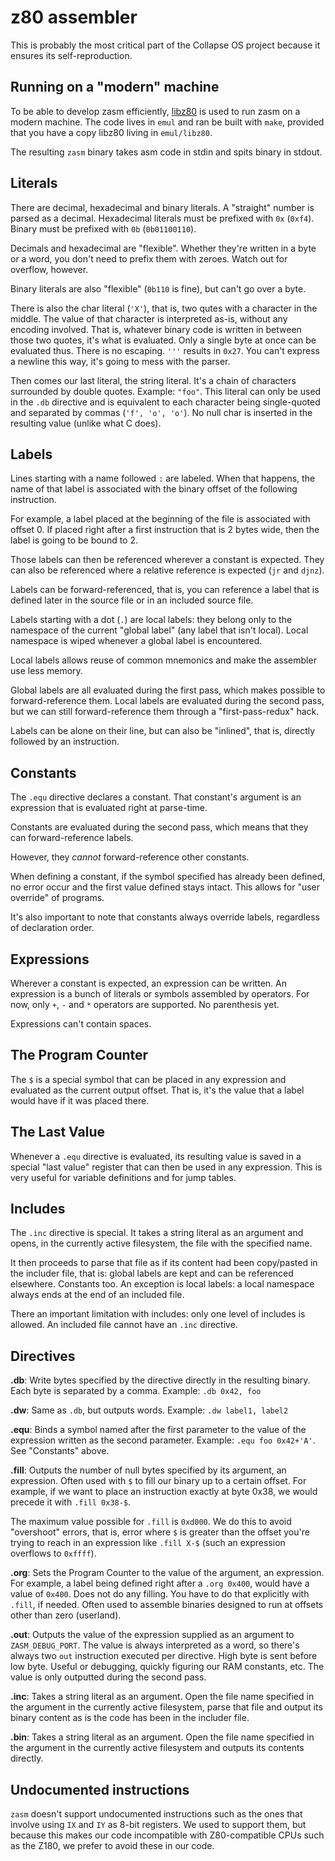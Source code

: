 # z80 assembler

This is probably the most critical part of the Collapse OS project because it
ensures its self-reproduction.

## Running on a "modern" machine

To be able to develop zasm efficiently, [libz80][libz80] is used to run zasm
on a modern machine. The code lives in `emul` and ran be built with `make`,
provided that you have a copy libz80 living in `emul/libz80`.

The resulting `zasm` binary takes asm code in stdin and spits binary in stdout.

## Literals

There are decimal, hexadecimal and binary literals. A "straight" number is
parsed as a decimal. Hexadecimal literals must be prefixed with `0x` (`0xf4`).
Binary must be prefixed with `0b` (`0b01100110`).

Decimals and hexadecimal are "flexible". Whether they're written in a byte or
a word, you don't need to prefix them with zeroes. Watch out for overflow,
however.

Binary literals are also "flexible" (`0b110` is fine), but can't go over a byte.

There is also the char literal (`'X'`), that is, two qutes with a character in
the middle. The value of that character is interpreted as-is, without any
encoding involved. That is, whatever binary code is written in between those
two quotes, it's what is evaluated. Only a single byte at once can be evaluated
thus. There is no escaping. `'''` results in `0x27`. You can't express a newline
this way, it's going to mess with the parser.

Then comes our last literal, the string literal. It's a chain of characters
surrounded by double quotes. Example: `"foo"`. This literal can only be used
in the `.db` directive and is equivalent to each character being single-quoted
and separated by commas (`'f', 'o', 'o'`). No null char is inserted in the
resulting value (unlike what C does).

## Labels

Lines starting with a name followed `:` are labeled. When that happens, the
name of that label is associated with the binary offset of the following
instruction.

For example, a label placed at the beginning of the file is associated with
offset 0. If placed right after a first instruction that is 2 bytes wide, then
the label is going to be bound to 2.

Those labels can then be referenced wherever a constant is expected. They can
also be referenced where a relative reference is expected (`jr` and `djnz`).

Labels can be forward-referenced, that is, you can reference a label that is
defined later in the source file or in an included source file.

Labels starting with a dot (`.`) are local labels: they belong only to the
namespace of the current "global label" (any label that isn't local). Local
namespace is wiped whenever a global label is encountered.

Local labels allows reuse of common mnemonics and make the assembler use less
memory.

Global labels are all evaluated during the first pass, which makes possible to
forward-reference them. Local labels are evaluated during the second pass, but
we can still forward-reference them through a "first-pass-redux" hack.

Labels can be alone on their line, but can also be "inlined", that is, directly
followed by an instruction.

## Constants

The `.equ` directive declares a constant. That constant's argument is an
expression that is evaluated right at parse-time.

Constants are evaluated during the second pass, which means that they can
forward-reference labels.

However, they *cannot* forward-reference other constants.

When defining a constant, if the symbol specified has already been defined, no
error occur and the first value defined stays intact. This allows for "user
override" of programs.

It's also important to note that constants always override labels, regardless
of declaration order.

## Expressions

Wherever a constant is expected, an expression can be written. An expression
is a bunch of literals or symbols assembled by operators. For now, only `+`, `-`
and `*` operators are supported. No parenthesis yet.

Expressions can't contain spaces.

## The Program Counter

The `$` is a special symbol that can be placed in any expression and evaluated
as the current output offset. That is, it's the value that a label would have if
it was placed there.

## The Last Value

Whenever a `.equ` directive is evaluated, its resulting value is saved in a
special "last value" register that can then be used in any expression. This
is very useful for variable definitions and for jump tables.

## Includes

The `.inc` directive is special. It takes a string literal as an argument and
opens, in the currently active filesystem, the file with the specified name.

It then proceeds to parse that file as if its content had been copy/pasted in
the includer file, that is: global labels are kept and can be referenced
elsewhere. Constants too. An exception is local labels: a local namespace always
ends at the end of an included file.

There an important limitation with includes: only one level of includes is
allowed. An included file cannot have an `.inc` directive.

## Directives

**.db**: Write bytes specified by the directive directly in the resulting
         binary. Each byte is separated by a comma. Example: `.db 0x42, foo`

**.dw**: Same as `.db`, but outputs words. Example: `.dw label1, label2`

**.equ**: Binds a symbol named after the first parameter to the value of the
          expression written as the second parameter. Example:
          `.equ foo 0x42+'A'`. See "Constants" above.
          
**.fill**: Outputs the number of null bytes specified by its argument, an
           expression. Often used with `$` to fill our binary up to a certain
           offset. For example, if we want to place an instruction exactly at
           byte 0x38, we would precede it with `.fill 0x38-$`.

The maximum value possible for `.fill` is `0xd000`. We do this to
avoid "overshoot" errors, that is, error where `$` is greater than
the offset you're trying to reach in an expression like `.fill X-$`
(such an expression overflows to `0xffff`).

**.org**: Sets the Program Counter to the value of the argument, an expression.
          For example, a label being defined right after a `.org 0x400`, would
          have a value of `0x400`. Does not do any filling. You have to do that
          explicitly with `.fill`, if needed. Often used to assemble binaries
          designed to run at offsets other than zero (userland).

**.out**: Outputs the value of the expression supplied as an argument to
          `ZASM_DEBUG_PORT`. The value is always interpreted as a word, so
          there's always two `out` instruction executed per directive. High byte
          is sent before low byte. Useful or debugging, quickly figuring our
          RAM constants, etc. The value is only outputted during the second
          pass.

**.inc**: Takes a string literal as an argument. Open the file name specified
          in the argument in the currently active filesystem, parse that file
          and output its binary content as is the code has been in the includer
          file.

**.bin**: Takes a string literal as an argument. Open the file name specified
          in the argument in the currently active filesystem and outputs its
          contents directly.

## Undocumented instructions

`zasm` doesn't support undocumented instructions such as the ones that involve
using `IX` and `IY` as 8-bit registers. We used to support them, but because
this makes our code incompatible with Z80-compatible CPUs such as the Z180, we
prefer to avoid these in our code.

[libz80]: https://github.com/ggambetta/libz80

